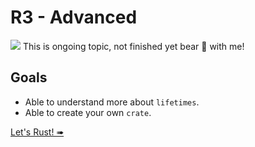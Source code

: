 # R3 - Advanced

![](/assets/kat.png) This is ongoing topic, not finished yet bear 🧸 with me!

## Goals

- Able to understand more about `lifetimes`.
- Able to create your own `crate`.

[Let's Rust! ➠](./create-lib.md)
